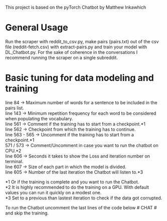 This project is based on the pyTorch Chatbot by Matthew Inkawhich  

# General Usage 

Run the scraper with reddit_to_csv.py, make pairs (pairs.txt) out of the csv file (reddit-fetch.csv) with extract-pairs.py and train your model with DL_Chatbot.py. For the sake of coherence in the conversations I recommend running the scraper on a single subreddit.

# Basic tuning for data modeling and training

line 84 -> Maximum number of words for a sentence to be included in the pairs list.  
line 143 -> Minimum repetition frequency for each word to be considered when populating the vocabulary.  
line 561 -> Comment if the training has to start from a checkpoint.*1  
line 562 -> Checkpoint from which the training has to continue.  
line 563 - 565 -> Uncomment if the training has to start from a checkpoint.*1  
571 / 573 -> Comment/Uncomment in case you want to run the chatbot on CPU.*2  
line 606 -> Seconds it takes to show the Loss and iteration number on terminal.  
line 607 -> Size of each part in which the model is divided.  
line 605 -> Number of the last iteration the Chatbot will listen to.*3  


*1 Or if the training is complete and you want to run the Chatbot.  
*2 It is highly recommended to do the training on a GPU. With default values you can run it quickly on a modest one.  
*3 Set to a previous than lastest iteration to check if the data got corrupted.

To run the Chatbot uncomment the last lines of the code below # CHAT # and skip the training.
